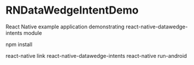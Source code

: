 # RNDataWedgeIntentDemo
React Native example application demonstrating react-native-datawedge-intents module

npm install

react-native link react-native-datawedge-intents
react-native run-android
